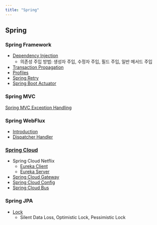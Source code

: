 ```yaml
---
title: "Spring"
---
```


## Spring

### Spring Framework

- [Dependency Injection](DependencyInjection/DependencyInjection.md)
  - 의존성 주입 방법: 생성자 주입, 수정자 주입, 필드 주입, 일반 메서드 주입
- [Transaction Propagation](TransactionPropagation/TransactionPropagation.md)
- [Profiles](SpringProfiles/SpringProfiles.md)
- [Spring Retry](SpringRetry/SpringRetry.md)
- [Spring Boot Actuator](SpringBootActuator/index.md)

### Spring MVC

[Spring MVC Exception Handling](SpringMVCExceptionHandling/SpringMVCExceptionHandling.md)

### Spring WebFlux

- [Introduction](SpringWebflux/Introduction/Introduction.md)
- [Dispatcher Handler](SpringWebflux/DispatcherHandler/DispatcherHandler.md)

### [Spring Cloud](SpringCloud/index.md)

- Spring Cloud Netflix
	- [Eureka Client](SpringCloud/SpringCloudNetflix/EurekaClient/EurekaClient.md)
	- [Eureka Server](SpringCloud/SpringCloudNetflix/EurekaServer/EurekaServer.md)
- [Spring Cloud Gateway](SpringCloud/SpringCloudGateway/SpringCloudGateway.md)
- [Spring Cloud Config](SpringCloud/SpringCloudConfig/SpringCloudConfig.md)
- [Spring Cloud Bus](SpringCloud/SpringCloudBus/SpringCloudBus.md)

### Spring JPA

- [Lock](JPA/Lock/Lock.md)
	- Silent Data Loss, Optimistic Lock, Pessimistic Lock 